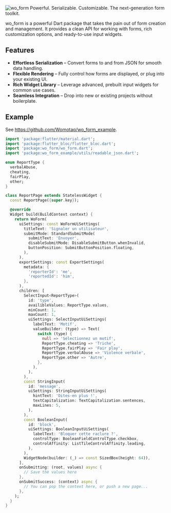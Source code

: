 ![wo_form Powerful. Serializable. Customizable. The next-generation form toolkit.](https://firebasestorage.googleapis.com/v0/b/womotaq-f.appspot.com/o/womotaq%2Fwo_form%2Fwo_form-banner-dark.jpg?alt=media&token=97cf88c5-35cd-4d1e-8418-16bb43b12750)

wo_form is a powerful Dart package that takes the pain out of form creation and management. It provides a clean API for working with forms, rich customization options, and ready-to-use input widgets.

## Features

- **Effortless Serialization** – Convert forms to and from JSON for smooth data handling.
- **Flexible Rendering** – Fully control how forms are displayed, or plug into your existing UI.
- **Rich Widget Library** – Leverage advanced, prebuilt input widgets for common use cases.
- **Seamless Integration** – Drop into new or existing projects without boilerplate.

## Example

See https://github.com/Womotaq/wo_form_example.

```dart
import 'package:flutter/material.dart';
import 'package:flutter_bloc/flutter_bloc.dart';
import 'package:wo_form/wo_form.dart';
import 'package:wo_form_example/utils/readable_json.dart';

enum ReportType {
  verbalAbuse,
  cheating,
  fairPlay,
  other;
}

class ReportPage extends StatelessWidget {
  const ReportPage({super.key});

  @override
  Widget build(BuildContext context) {
    return WoForm(
      uiSettings: const WoFormUiSettings(
        titleText: 'Signaler un utilisateur',
        submitMode: StandardSubmitMode(
          submitText: 'Envoyer',
          disableSubmitMode: DisableSubmitButton.whenInvalid,
          buttonPosition: SubmitButtonPosition.floating,
        ),
      ),
      exportSettings: const ExportSettings(
        metadata: {
          'reporterId': 'me',
          'reportedId': 'him',
        },
      ),
      children: [
        SelectInput<ReportType>(
          id: 'type',
          availibleValues: ReportType.values,
          minCount: 1,
          maxCount: 1,
          uiSettings: SelectInputUiSettings(
            labelText: 'Motif',
            valueBuilder: (type) => Text(
              switch (type) {
                null => 'Sélectionnez un motif',
                ReportType.cheating => 'Triche',
                ReportType.fairPlay => 'Fair play',
                ReportType.verbalAbuse => 'Violence verbale',
                ReportType.other => 'Autre',
              },
            ),
          ),
        ),
        const StringInput(
          id: 'message',
          uiSettings: StringInputUiSettings(
            hintText: 'Dites-en plus !',
            textCapitalization: TextCapitalization.sentences,
            maxLines: 5,
          ),
        ),
        const BooleanInput(
          id: 'block',
          uiSettings: BooleanInputUiSettings(
            labelText: 'Bloquer cette raclure ?',
            controlType: BooleanFieldControlType.checkbox,
            controlAffinity: ListTileControlAffinity.leading,
          ),
        ),
        WidgetNode(builder: (_) => const SizedBox(height: 64)),
      ],
      onSubmitting: (root, values) async {
        // Save the values here
      },
      onSubmitSuccess: (context) async {
        // You can pop the context here, or push a new page...
      },
    );
  }
}

```
